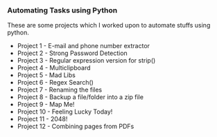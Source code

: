 ### Automating Tasks using Python

These are some projects which I worked upon to automate stuffs using python.

- Project 1  - E-mail and phone number extractor
- Project 2  - Strong Password Detection
- Project 3  - Regular expression version for strip()
- Project 4  - Multiclipboard
- Project 5  - Mad Libs
- Project 6  - Regex Search()
- Project 7  - Renaming the files
- Project 8  - Backup a file/folder into a zip file
- Project 9  - Map Me! 
- Project 10 - Feeling Lucky Today!
- Project 11 - 2048!
- Project 12 - Combining pages from PDFs

